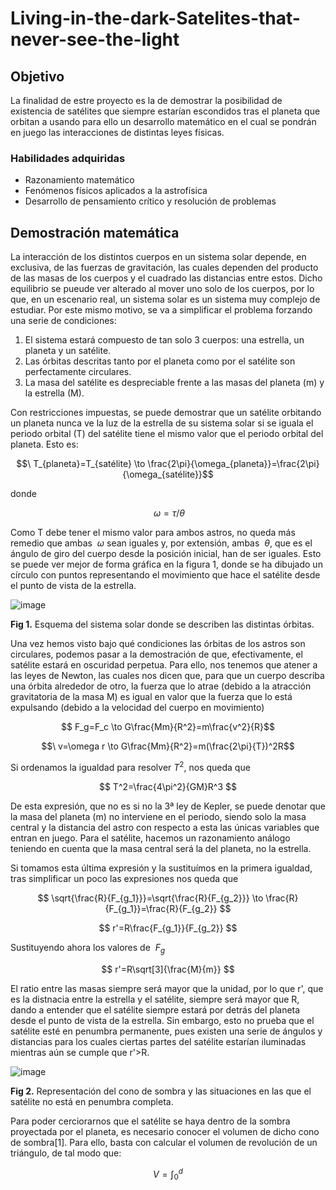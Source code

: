# Living-in-the-dark-Satelites-that-never-see-the-light

## Objetivo
La finalidad de estre proyecto es la de demostrar la posibilidad de existencia de satélites que siempre estarían escondidos tras el planeta que orbitan a usando para ello un desarrollo matemático en el cual se pondrán en juego las interacciones de distintas leyes físicas.

### Habilidades adquiridas
- Razonamiento matemático
- Fenómenos físicos aplicados a la astrofísica
- Desarrollo de pensamiento crítico y resolución de problemas

## Demostración matemática
La interacción de los distintos cuerpos en un sistema solar depende, en exclusiva, de las fuerzas de gravitación, las cuales dependen del producto de las masas de los cuerpos y el cuadrado las distancias entre estos. Dicho equilibrio se pueude ver alterado al mover uno solo de los cuerpos, por lo que, en un escenario real, un sistema solar es un sistema muy complejo de estudiar. Por este mismo motivo, se va a simplificar el problema forzando una serie de condiciones:
1. El sistema estará compuesto de tan solo 3 cuerpos: una estrella, un planeta y un satélite.
2. Las órbitas descritas tanto por el planeta como por el satélite son perfectamente circulares.
3. La masa del satélite es despreciable frente a las masas del planeta (m) y la estrella (M).

Con restricciones impuestas, se puede demostrar que un satélite orbitando un planeta nunca ve la luz de la estrella de su sistema solar si se iguala el periodo orbital (T) del satélite tiene el mismo valor que el periodo orbital del planeta. Esto es:

$$\ T_{planeta}=T_{satélite}	\to 	\frac{2\pi}{\omega_{planeta}}=\frac{2\pi}{\omega_{satélite}}$$

donde 

$$\ \omega=\tau/\theta$$

Como T debe tener el mismo valor para ambos astros, no queda más remedio que ambas $\ \omega$ sean iguales y, por extensión, ambas $\ \theta$, que es el ángulo de giro del cuerpo desde la posición inicial, han de ser iguales. Esto se puede ver mejor de forma gráfica en la figura 1, donde se ha dibujado un círculo con puntos representando el movimiento que hace el satélite desde el punto de vista de la estrella.

![image](https://github.com/JoseManuelMdlV/Living-in-the-dark-Satelites-that-never-see-the-light/assets/83475119/27a3e18f-db59-46f0-8137-3097790f51ef)

<b>Fig 1.</b> Esquema del sistema solar donde se describen las distintas órbitas.

Una vez hemos visto bajo qué condiciones las órbitas de los astros son circulares, podemos pasar a la demostración de que, efectivamente, el satélite estará en oscuridad perpetua. Para ello, nos tenemos que atener a las leyes de Newton, las cuales nos dicen que, para que un cuerpo describa una órbita alrededor de otro, la fuerza que lo atrae (debido a la atracción gravitatoria de la masa M) es igual en valor que la fuerza que lo está expulsando (debido a la velocidad del cuerpo en movimiento)

$$ F_g=F_c \to G\frac{Mm}{R^2}=m\frac{v^2}{R}$$

$$\ v=\omega r 	\to	G\frac{Mm}{R^2}=m(\frac{2\pi}{T})^2R$$

Si ordenamos la igualdad para resolver $T^2$, nos queda que

$$ T^2=\frac{4\pi^2}{GM}R^3 $$

De esta expresión, que no es si no la 3ª ley de Kepler, se puede denotar que la masa del planeta (m) no interviene en el periodo, siendo solo la masa central y la distancia del astro con respecto a esta las únicas variables que entran en juego. Para el satélite, hacemos un razonamiento análogo teniendo en cuenta que la masa central será la del planeta, no la estrella. 

Si tomamos esta última expresión y la sustituímos en la primera igualdad, tras simplificar un poco las expresiones nos queda que

$$ \sqrt{\frac{R}{F_{g_1}}}=\sqrt{\frac{R}{F_{g_2}}} \to \frac{R}{F_{g_1}}=\frac{R}{F_{g_2}} $$

$$ r'=R\frac{F_{g_1}}{F_{g_2}} $$

Sustituyendo ahora los valores de $\ F_g$

$$ r'=R\sqrt[3]{\frac{M}{m}} $$

El ratio entre las masas siempre será mayor que la unidad, por lo que r', que es la distnacia entre la estrella y el satélite, siempre será mayor que R, dando a entender que el satélite siempre estará por detrás del planeta desde el punto de vista de la estrella. Sin embargo, esto no prueba que el satélite esté en penumbra permanente, pues existen una serie de ángulos y distancias para los cuales ciertas partes del satélite estarían iluminadas mientras aún se cumple que r'>R. 

![image](https://github.com/JoseManuelMdlV/Living-in-the-dark-Satelites-that-never-see-the-light/assets/83475119/e087f1f7-b89b-4de0-8f66-7dd7c9be9288)

<b>Fig 2.</b> Representación del cono de sombra y las situaciones en las que el satélite no está en penumbra completa.

Para poder cerciorarnos que el satélite se haya dentro de la sombra proyectada por el planeta, es necesario conocer el volumen de dicho cono de sombra[1]. Para ello, basta con calcular el volumen de revolución de un triángulo, de tal modo que:

$$ V=\int_0^d $$
